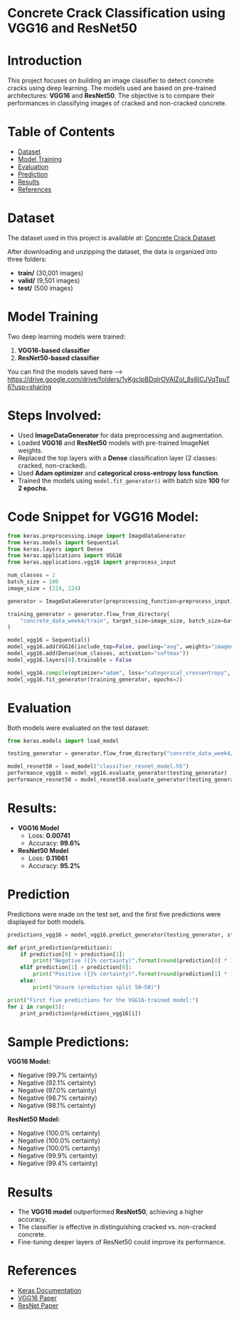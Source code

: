# Concrete Crack Classification using VGG16 and ResNet50

# Introduction
This project focuses on building an image classifier to detect concrete cracks using deep learning. The models used are based on pre-trained architectures: **VGG16** and **ResNet50**. The objective is to compare their performances in classifying images of cracked and non-cracked concrete.

# Table of Contents
- [Dataset](#dataset)
- [Model Training](#model-training)
- [Evaluation](#evaluation)
- [Prediction](#prediction)
- [Results](#results)
- [References](#references)

# Dataset
The dataset used in this project is available at:
[Concrete Crack Dataset](https://s3-api.us-geo.objectstorage.softlayer.net/cf-courses-data/CognitiveClass/DL0321EN/data/concrete_data_week4.zip)

After downloading and unzipping the dataset, the data is organized into three folders:
- **train/** (30,001 images)
- **valid/** (9,501 images)
- **test/** (500 images)

# Model Training
Two deep learning models were trained:
1. **VGG16-based classifier**
2. **ResNet50-based classifier**

You can find the models saved here --> https://drive.google.com/drive/folders/1yKgcIpBDqlrOVAlZol_8s6ICJVqTpuT6?usp=sharing

# Steps Involved:
- Used **ImageDataGenerator** for data preprocessing and augmentation.
- Loaded **VGG16** and **ResNet50** models with pre-trained ImageNet weights.
- Replaced the top layers with a **Dense** classification layer (2 classes: cracked, non-cracked).
- Used **Adam optimizer** and **categorical cross-entropy loss function**.
- Trained the models using `model.fit_generator()` with batch size **100** for **2 epochs**.

# Code Snippet for VGG16 Model:
```python
from keras.preprocessing.image import ImageDataGenerator
from keras.models import Sequential
from keras.layers import Dense
from keras.applications import VGG16
from keras.applications.vgg16 import preprocess_input

num_classes = 2
batch_size = 100
image_size = (224, 224)

generator = ImageDataGenerator(preprocessing_function=preprocess_input)

training_generator = generator.flow_from_directory(
    "concrete_data_week4/train", target_size=image_size, batch_size=batch_size, class_mode="categorical"
)

model_vgg16 = Sequential()
model_vgg16.add(VGG16(include_top=False, pooling="avg", weights="imagenet"))
model_vgg16.add(Dense(num_classes, activation="softmax"))
model_vgg16.layers[0].trainable = False

model_vgg16.compile(optimizer="adam", loss="categorical_crossentropy", metrics=["accuracy"])
model_vgg16.fit_generator(training_generator, epochs=2)
```

# Evaluation
Both models were evaluated on the test dataset:
```python
from keras.models import load_model

testing_generator = generator.flow_from_directory("concrete_data_week4/test", target_size=image_size, shuffle=False)

model_resnet50 = load_model("classifier_resnet_model.h5")
performance_vgg16 = model_vgg16.evaluate_generator(testing_generator)
performance_resnet50 = model_resnet50.evaluate_generator(testing_generator)
```
# Results:
- **VGG16 Model**
  - Loss: **0.00741**
  - Accuracy: **99.6%**
- **ResNet50 Model**
  - Loss: **0.11661**
  - Accuracy: **95.2%**

# Prediction
Predictions were made on the test set, and the first five predictions were displayed for both models.
```python
predictions_vgg16 = model_vgg16.predict_generator(testing_generator, steps=1)

def print_prediction(prediction):
    if prediction[0] > prediction[1]:
        print("Negative ({}% certainty)".format(round(prediction[0] * 100, 1)))
    elif prediction[1] > prediction[0]:
        print("Positive ({}% certainty)".format(round(prediction[1] * 100, 1)))
    else:
        print("Unsure (prediction split 50–50)")

print("First five predictions for the VGG16-trained model:")
for i in range(5):
    print_prediction(predictions_vgg16[i])
```

# Sample Predictions:
**VGG16 Model:**
- Negative (99.7% certainty)
- Negative (92.1% certainty)
- Negative (97.0% certainty)
- Negative (98.7% certainty)
- Negative (98.1% certainty)

**ResNet50 Model:**
- Negative (100.0% certainty)
- Negative (100.0% certainty)
- Negative (100.0% certainty)
- Negative (99.9% certainty)
- Negative (99.4% certainty)

# Results
- The **VGG16 model** outperformed **ResNet50**, achieving a higher accuracy.
- The classifier is effective in distinguishing cracked vs. non-cracked concrete.
- Fine-tuning deeper layers of ResNet50 could improve its performance.

# References
- [Keras Documentation](https://keras.io/)
- [VGG16 Paper](https://arxiv.org/abs/1409.1556)
- [ResNet Paper](https://arxiv.org/abs/1512.03385)

